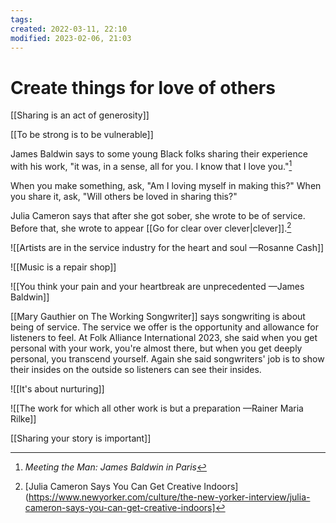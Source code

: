 ```yaml
---
tags: 
created: 2022-03-11, 22:10
modified: 2023-02-06, 21:03
---
```


# Create things for love of others
[[Sharing is an act of generosity]]

[[To be strong is to be vulnerable]]

James Baldwin says to some young Black folks sharing their experience with his work, "it was, in a sense, all for you. I know that I love you."[^1]

When you make something, ask, "Am I loving myself in making this?" When you share it, ask, "Will others be loved in sharing this?"

Julia Cameron says that after she got sober, she wrote to be of service. Before that, she wrote to appear [[Go for clear over clever|clever]].[^2]

![[Artists are in the service industry for the heart and soul —Rosanne Cash]]

![[Music is a repair shop]]

![[You think your pain and your heartbreak are unprecedented —James Baldwin]]

[[Mary Gauthier on The Working Songwriter]] says songwriting is about being of service. The service we offer is the opportunity and allowance for listeners to feel. At Folk Alliance International 2023, she said when you get personal with your work, you're almost there, but when you get deeply personal, you transcend yourself. Again she said songwriters' job is to show their insides on the outside so listeners can see their insides. 

![[It's about nurturing]]

![[The work for which all other work is but a preparation —Rainer Maria Rilke]]

[[Sharing your story is important]]

[^1]: *Meeting the Man: James Baldwin in Paris*
[^2]: [Julia Cameron Says You Can Get Creative Indoors](https://www.newyorker.com/culture/the-new-yorker-interview/julia-cameron-says-you-can-get-creative-indoors]
